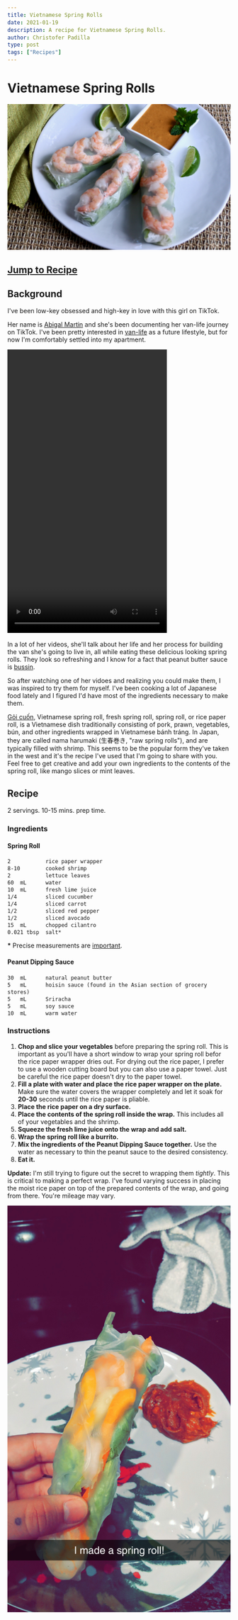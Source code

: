 ```yaml
---
title: Vietnamese Spring Rolls
date: 2021-01-19
description: A recipe for Vietnamese Spring Rolls.
author: Christofer Padilla
type: post
tags: ["Recipes"]
---
```


# Vietnamese Spring Rolls

![Vietnamese Spring Rolls](/images/springrolls.jpg)

## [Jump to Recipe](#recipe)

## Background

I've been low-key obsessed and high-key in love with this girl on TikTok.

Her name is [Abigal Martin](https://www.tiktok.com/@abigailmartiin) and she's been documenting her van-life journey on TikTok. I've been pretty interested in [van-life](https://www.reddit.com/r/vandwellers/) as a future lifestyle, but for now I'm comfortably settled into my apartment.

<video width="360" height="640" controls>
  <source src="/videos/abigailmartiin.mp4" type="video/mp4">
  Your browser does not support the video tag.
</video>

In a lot of her videos, she'll talk about her life and her process for building the van she's going to live in, all while eating these delicious looking spring rolls. They look so refreshing and I know for a fact that peanut butter sauce is [bussin](https://www.urbandictionary.com/define.php?term=bussin).

So after watching one of her vidoes and realizing you could make them, I was inspired to try them for myself. I've been cooking a lot of Japanese food lately and I figured I'd have most of the ingredients necessary to make them.

[Gỏi cuốn](https://en.wikipedia.org/wiki/G%E1%BB%8Fi_cu%E1%BB%91n), Vietnamese spring roll, fresh spring roll, spring roll, or rice paper roll, is a Vietnamese dish traditionally consisting of pork, prawn, vegetables, bún, and other ingredients wrapped in Vietnamese bánh tráng. In Japan, they are called nama harumaki (生春巻き, "raw spring rolls"), and are typically filled with shrimp. This seems to be the popular form they've taken in the west and it's the recipe I've used that I'm going to share with you. Feel free to get creative and add your own ingredients to the contents of the spring roll, like mango slices or mint leaves.

## Recipe

2 servings. 10-15 mins. prep time.

### Ingredients

#### Spring Roll

    2           rice paper wrapper
    8-10        cooked shrimp
    2           lettuce leaves
    60  mL      water
    10  mL      fresh lime juice
    1/4         sliced cucumber
    1/4         sliced carrot
    1/2         sliced red pepper
    1/2         sliced avocado
    15  mL      chopped cilantro
    0.021 tbsp  salt*

<div class="info"><b>*</b> Precise measurements are <a href="https://www.traditionaloven.com/culinary-arts/volume/convert-pinch-volume-us-to-tablespoon-tbsp-metric.html#:~:text=The%20answer%20is%3A%20The%20change,unit%20type%20measure%20often%20used.">important</a>.</div>

#### Peanut Dipping Sauce

    30  mL      natural peanut butter
    5   mL      hoisin sauce (found in the Asian section of grocery stores)
    5   mL      Sriracha
    5   mL      soy sauce
    10  mL      warm water

### Instructions

1. **Chop and slice your vegetables** before preparing the spring roll. This is important as you'll have a short window to wrap your spring roll befor the rice paper wrapper dries out. For drying out the rice paper, I prefer to use a wooden cutting board but you can also use a paper towel. Just be careful the rice paper doesn't dry to the paper towel.
2. **Fill a plate with water and place the rice paper wrapper on the plate.** Make sure the water covers the wrapper completely and let it soak for **20-30** seconds until the rice paper is pliable.
3. **Place the rice paper on a dry surface.**
4. **Place the contents of the spring roll inside the wrap.** This includes all of your vegetables and the shrimp.
5. **Squeeze the fresh lime juice onto the wrap and add salt.**
6. **Wrap the spring roll like a burrito.**
7. **Mix the ingredients of the Peanut Dipping Sauce together.** Use the water as necessary to thin the peanut sauce to the desired consistency.
8. **Eat it.**

<div class="info"><b>Update:</b> I'm still trying to figure out the secret to wrapping them <i>tightly</i>. This is critical to making a perfect wrap. I've found varying success in placing the moist rice paper on top of the prepared contents of the wrap, and going from there. You're mileage may vary.</div>

![Fresh Spring Roll](/images/springroll-snap.jpg)

<TagLinks />

<Comments />
